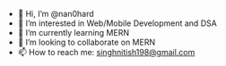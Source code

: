 - 👋 Hi, I’m @nan0hard
- 👀 I’m interested in Web/Mobile Development and DSA
- 🌱 I’m currently learning MERN
- 💞️ I’m looking to collaborate on MERN
- 📫 How to reach me: singhnitish198@gmail.com

<!---
nan0hard/nan0hard is a ✨ special ✨ repository because its `README.md` (this file) appears on your GitHub profile.
You can click the Preview link to take a look at your changes.
--->
